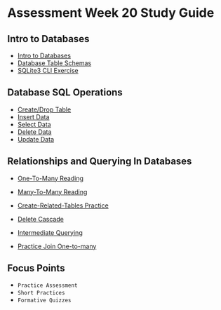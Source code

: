 # Assessment Week 20 Study Guide

## Intro to Databases
- [Intro to Databases](https://open.appacademy.io/learn/js-py---pt-jun-2022-online/week-20---sql/intro-to-databases)
- [Database Table Schemas](https://open.appacademy.io/learn/js-py---pt-jun-2022-online/week-20---sql/database-table-schemas)
- [SQLite3 CLI Exercise](https://open.appacademy.io/learn/js-py---pt-jun-2022-online/week-20---sql/exercise--sqlite3-cli)

## Database SQL Operations
- [Create/Drop Table](https://open.appacademy.io/learn/js-py---pt-jun-2022-online/week-20---sql/practice--create-drop-tables)
- [Insert Data](https://open.appacademy.io/learn/js-py---pt-jun-2022-online/week-20---sql/practice--insert-data)
- [Select Data](https://open.appacademy.io/learn/js-py---pt-jun-2022-online/week-20---sql/practice--select-data)
- [Delete Data](https://open.appacademy.io/learn/js-py---pt-jun-2022-online/week-20---sql/practice--delete-data)
- [Update Data](https://open.appacademy.io/learn/js-py---pt-jun-2022-online/week-20---sql/practice--update-data)


## Relationships and Querying In Databases
- [One-To-Many Reading](https://open.appacademy.io/learn/js-py---pt-jun-2022-online/week-20---sql/one-to-many-relationships)

- [Many-To-Many Reading](https://open.appacademy.io/learn/js-py---pt-jun-2022-online/week-20---sql/many-to-many-relationships--recall-)

- [Create-Related-Tables Practice](https://open.appacademy.io/learn/js-py---pt-jun-2022-online/week-20---sql/practice--create-related-tables)
- [Delete Cascade](https://open.appacademy.io/learn/js-py---pt-jun-2022-online/week-20---sql/practice--delete-cascade)
- [Intermediate Querying](https://open.appacademy.io/learn/js-py---pt-jun-2022-online/week-20---sql/practice--intermediate-querying)
- [Practice Join One-to-many](https://open.appacademy.io/learn/js-py---pt-jun-2022-online/week-20---sql/practice--query-using-join-one-to-many)

## Focus Points
- `Practice Assessment` 
- `Short Practices`  
- `Formative Quizzes`
